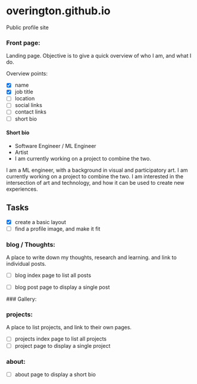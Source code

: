 # overington.github.io

Public profile site


### Front page:

Landing page. Objective is to give a quick overview of who I am, and what I do.

Overview points:
- [X] name
- [X] job title
- [ ] location
- [ ] social links
- [ ] contact links
- [ ] short bio

#### Short bio

- Software Engineer / ML Engineer
- Artist
- I am currently working on a project to combine the two.

I am a ML engineer, with a background in visual and participatory art. I am currently working on a project to combine the two. I am interested in the intersection of art and technology, and how it can be used to create new experiences.






## Tasks

- [x] create a basic layout
- [ ] find a profile image, and make it fit

### blog / Thoughts:

A place to write down my thoughts, research and learning. and link to individual posts.

- [ ] blog index page to list all posts
- [ ] blog post page to display a single post


### Gallery: 


### projects:

A place to list projects, and link to their own pages.

- [ ] projects index page to list all projects
- [ ] project page to display a single project

### about:

- [ ] about page to display a short bio

